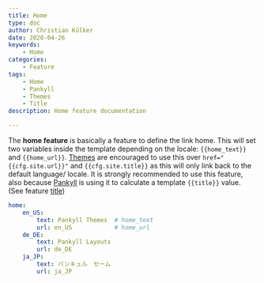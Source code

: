 ```yaml
---
title: Home
type: doc
author: Christian Külker
date: 2020-04-26
keywords:
    - Home
categories:
    - Feature
tags:
    - Home
    - Pankyll
    - Themes
    - Title
description: Home feature documentation

---
```


The **home feature** is basically a feature to define the link home. This will
set two variables inside the template depending on the locale: `{{home_text}}`
and `{{home_url}}`. [Themes] are encouraged to use this over
`href="{{cfg.site.url}}"` and `{{cfg.site.title}}` as this will only link back
to the default language/ locale.  It is strongly recommended to use this
feature, also because [Pankyll] is using it to calculate a template `{{title}}`
value. (See feature [title])

```yaml
home:
    en_US:
        text: Pankyll Themes  # home_text
        url: en_US            # home_url
    de_DE:
        text: Pankyll Layouts
        url: de_DE
    ja_JP:
        text: パンキュル　セーム
        url: ja_JP
```

[Pankyll]: https://www.pankyll.org/
[Themes]: /en_US/Pankyll-Themes/
[Title]: /en_US/Documentation/Feature/title.html


